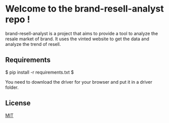 # Welcome to the brand-resell-analyst repo !

brand-resell-analyst is a project that aims to provide a tool to analyze the resale market of brand.
It uses the vinted website to get the data and analyze the trend of resell.

## Requirements

$ pip install -r requirements.txt
$

You need to download the driver for your browser and put it in a driver folder.

## License

[MIT](https://choosealicense.com/licenses/mit/)